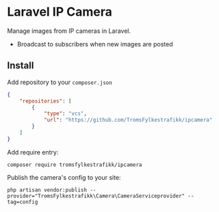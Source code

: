 # Laravel IP Camera

Manage images from IP cameras in Laravel.

- Broadcast to subscribers when new images are posted

## Install

Add repository to your `composer.json`
```json
{
    "repositories": [
        {
            "type": "vcs",
            "url": "https://github.com/TromsFylkestrafikk/ipcamera"
        }
    ]
}
```

Add require entry:
```shell
composer require tromsfylkestrafikk/ipcamera
```

Publish the camera's config to your site:
```shell
php artisan vendor:publish --provider="TromsFylkestrafikk\Camera\CameraServiceprovider" --tag=config
```
